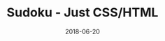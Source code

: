 ---
title: 'Sudoku - Just CSS/HTML'
description: 'Complete a sudoku puzzle without Javascript or server-side interaction.'
gametype: 'simple'
gameid: 74
date: 2018-06-20
tags: []
draft: false
type: 'games'
num19: [{'idx':1,'arr1':[1,2,3,4,5,6,7,8,9],'arr2':[1,2,3,4,5,6,7,8,9]},{'idx':2,'arr1':[1,2,3,4,5,6,7,8,9],'arr2':[1,2,3,4,5,6,7,8,9]},{'idx':3,'arr1':[1,2,3,4,5,6,7,8,9],'arr2':[1,2,3,4,5,6,7,8,9]},{'idx':4,'arr1':[1,2,3,4,5,6,7,8,9],'arr2':[1,2,3,4,5,6,7,8,9]},{'idx':5,'arr1':[1,2,3,4,5,6,7,8,9],'arr2':[1,2,3,4,5,6,7,8,9]},{'idx':6,'arr1':[1,2,3,4,5,6,7,8,9],'arr2':[1,2,3,4,5,6,7,8,9]},{'idx':7,'arr1':[1,2,3,4,5,6,7,8,9],'arr2':[1,2,3,4,5,6,7,8,9]},{'idx':8,'arr1':[1,2,3,4,5,6,7,8,9],'arr2':[1,2,3,4,5,6,7,8,9]},{'idx':9,'arr1':[1,2,3,4,5,6,7,8,9],'arr2':[1,2,3,4,5,6,7,8,9]}]
puzzle: [[0, 9, 0, 0, 0, 4, 0, 0, 0], [0, 7, 0, 0, 1, 0, 9, 3, 5], [0, 1, 3, 5, 9, 7, 4, 0, 0], [7, 0, 1, 0, 0, 0, 8, 0, 0], [0, 3, 6, 0, 0, 0, 2, 4, 0], [0, 0, 8, 0, 0, 0, 5, 0, 3], [0, 0, 9, 7, 4, 5, 3, 8, 0], [3, 5, 4, 0, 2, 0, 0, 6, 0], [0, 0, 0, 9, 0, 0, 0, 5, 0]]
layout: 'sudokucssstatic'
---